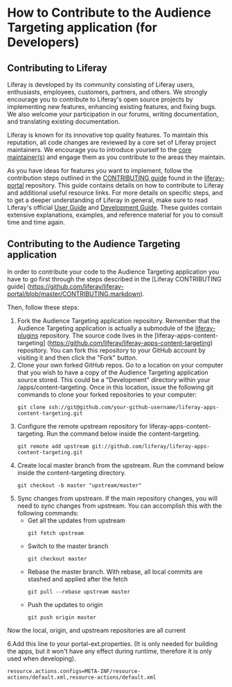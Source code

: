 # How to Contribute to the Audience Targeting application (for Developers)

## Contributing to Liferay

Liferay is developed by its community consisting of Liferay users, enthusiasts,
employees, customers, partners, and others. We strongly encourage you to
contribute to Liferay's open source projects by implementing new features,
enhancing existing features, and fixing bugs. We also welcome your participation
in our forums, writing documentation, and translating existing documentation.

Liferay is known for its innovative top quality features. To maintain this
reputation, all code changes are reviewed by a core set of Liferay project
maintainers. We encourage you to introduce yourself to the [core
maintainer(s)](http://issues.liferay.com/browse/LPS#selectedTab=com.atlassian.jira.plugin.system.project%3Acomponents-panel)
and engage them as you contribute to the areas they maintain.

As you have ideas for features you want to implement, follow the contribution
steps outlined in the [CONTRIBUTING
guide](https://github.com/liferay/liferay-portal/blob/master/CONTRIBUTING.markdown)
found in the [liferay-portal](https://github.com/liferay/liferay-portal)
repository. This guide contains details on how to contribute to Liferay and
additional useful resource links. For more details on specific steps, and to get
a deeper understanding of Liferay in general, make sure to read Liferay's
official [User
Guide](http://www.liferay.com/documentation/liferay-portal/6.2/user-guide) and
[Development
Guide](http://www.liferay.com/documentation/liferay-portal/6.2/development).
These guides contain extensive explanations, examples, and reference material
for you to consult time and time again.

## Contributing to the Audience Targeting application

In order to contribute your code to the Audience Targeting application you have
to go first through the steps described in the [Liferay CONTRIBUTING guide]
(https://github.com/liferay/liferay-portal/blob/master/CONTRIBUTING.markdown).

Then, follow these steps:

1. Fork the Audience Targeting application repository. Remember that the
Audience Targeting application is actually a submodule of the
[liferay-plugins](https://github.com/liferay/liferay-plugins)
repository. The source code lives in the [liferay-apps-content-targeting]
(https://github.com/liferay/liferay-apps-content-targeting) repository. You can
fork this repository to your GitHub account by visiting it and then click the
"Fork" button.
2. Clone your own forked GitHub repos. Go to a location on your computer that
you wish to have a copy of the Audience Targeting application source stored.
This could be a "Development" directory within your
<plugins-sdk>/apps/content-targeting. Once in this location, issue the following
git commands to clone your forked repositories to your computer:
	```
	git clone ssh://git@github.com/your-github-username/liferay-apps-content-targeting.git
	```
3. Configure the remote upstream repository for liferay-apps-content-targeting.
Run the command below inside the content-targeting.
	```
	git remote add upstream git://github.com/liferay/liferay-apps-content-targeting.git
	```
4. Create local master branch from the upstream. Run the command below inside
the content-targeting directory.
	```
	git checkout -b master "upstream/master"
	```
5. Sync changes from upstream. If the main repository changes, you will need to
sync changes from upstream. You can accomplish this with the following commands:
	* Get all the updates from upstream
		```
		git fetch upstream
		```
	* Switch to the master branch
		```
		git checkout master
		```
	* Rebase the master branch. With rebase, all local commits are stashed and applied after the fetch
		```
		git pull --rebase upstream master
		```
	* Push the updates to origin
		```
		git push origin master
		```

Now the local, origin, and upstream repositories are all current

6.Add this line to your portal-ext.properties. (It is only needed for building the apps, but it won't have any effect during runtime, therefore it is only used when developing).
```
resource.actions.configs=META-INF/resource-actions/default.xml,resource-actions/default.xml
```
